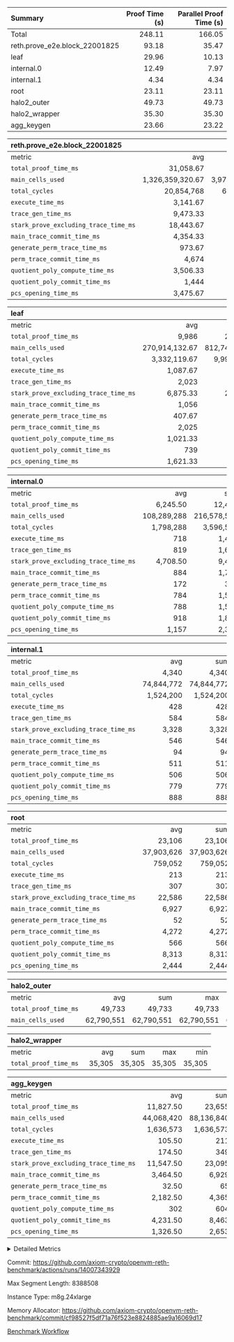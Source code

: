 | Summary | Proof Time (s) | Parallel Proof Time (s) |
|:---|---:|---:|
| Total |  248.11 |  166.05 |
| reth.prove_e2e.block_22001825 |  93.18 |  35.47 |
| leaf |  29.96 |  10.13 |
| internal.0 |  12.49 |  7.97 |
| internal.1 |  4.34 |  4.34 |
| root |  23.11 |  23.11 |
| halo2_outer |  49.73 |  49.73 |
| halo2_wrapper |  35.30 |  35.30 |
| agg_keygen |  23.66 |  23.22 |


| reth.prove_e2e.block_22001825 |||||
|:---|---:|---:|---:|---:|
|metric|avg|sum|max|min|
| `total_proof_time_ms ` |  31,058.67 |  93,176 |  35,470 |  26,153 |
| `main_cells_used     ` |  1,326,359,320.67 |  3,979,077,962 |  1,580,186,399 |  1,010,155,956 |
| `total_cycles        ` |  20,854,768 |  62,564,304 |  24,410,892 |  18,086,328 |
| `execute_time_ms     ` |  3,141.67 |  9,425 |  4,150 |  2,596 |
| `trace_gen_time_ms   ` |  9,473.33 |  28,420 |  10,256 |  9,074 |
| `stark_prove_excluding_trace_time_ms` |  18,443.67 |  55,331 |  21,064 |  14,400 |
| `main_trace_commit_time_ms` |  4,354.33 |  13,063 |  5,124 |  2,898 |
| `generate_perm_trace_time_ms` |  973.67 |  2,921 |  1,029 |  869 |
| `perm_trace_commit_time_ms` |  4,674 |  14,022 |  5,340 |  3,947 |
| `quotient_poly_compute_time_ms` |  3,506.33 |  10,519 |  4,261 |  2,143 |
| `quotient_poly_commit_time_ms` |  1,444 |  4,332 |  1,565 |  1,361 |
| `pcs_opening_time_ms ` |  3,475.67 |  10,427 |  3,730 |  3,165 |

| leaf |||||
|:---|---:|---:|---:|---:|
|metric|avg|sum|max|min|
| `total_proof_time_ms ` |  9,986 |  29,958 |  10,127 |  9,742 |
| `main_cells_used     ` |  270,914,132.67 |  812,742,398 |  280,181,204 |  252,503,862 |
| `total_cycles        ` |  3,332,119.67 |  9,996,359 |  3,461,045 |  3,076,761 |
| `execute_time_ms     ` |  1,087.67 |  3,263 |  1,123 |  1,017 |
| `trace_gen_time_ms   ` |  2,023 |  6,069 |  2,121 |  1,895 |
| `stark_prove_excluding_trace_time_ms` |  6,875.33 |  20,626 |  6,913 |  6,830 |
| `main_trace_commit_time_ms` |  1,056 |  3,168 |  1,071 |  1,037 |
| `generate_perm_trace_time_ms` |  407.67 |  1,223 |  412 |  405 |
| `perm_trace_commit_time_ms` |  2,025 |  6,075 |  2,031 |  2,015 |
| `quotient_poly_compute_time_ms` |  1,021.33 |  3,064 |  1,046 |  1,005 |
| `quotient_poly_commit_time_ms` |  739 |  2,217 |  744 |  736 |
| `pcs_opening_time_ms ` |  1,621.33 |  4,864 |  1,623 |  1,619 |

| internal.0 |||||
|:---|---:|---:|---:|---:|
|metric|avg|sum|max|min|
| `total_proof_time_ms ` |  6,245.50 |  12,491 |  7,966 |  4,525 |
| `main_cells_used     ` |  108,289,288 |  216,578,576 |  143,739,009 |  72,839,567 |
| `total_cycles        ` |  1,798,288 |  3,596,576 |  2,397,464 |  1,199,112 |
| `execute_time_ms     ` |  718 |  1,436 |  961 |  475 |
| `trace_gen_time_ms   ` |  819 |  1,638 |  1,085 |  553 |
| `stark_prove_excluding_trace_time_ms` |  4,708.50 |  9,417 |  5,920 |  3,497 |
| `main_trace_commit_time_ms` |  884 |  1,768 |  1,141 |  627 |
| `generate_perm_trace_time_ms` |  172 |  344 |  227 |  117 |
| `perm_trace_commit_time_ms` |  784 |  1,568 |  1,015 |  553 |
| `quotient_poly_compute_time_ms` |  788 |  1,576 |  1,013 |  563 |
| `quotient_poly_commit_time_ms` |  918 |  1,836 |  1,111 |  725 |
| `pcs_opening_time_ms ` |  1,157 |  2,314 |  1,408 |  906 |

| internal.1 |||||
|:---|---:|---:|---:|---:|
|metric|avg|sum|max|min|
| `total_proof_time_ms ` |  4,340 |  4,340 |  4,340 |  4,340 |
| `main_cells_used     ` |  74,844,772 |  74,844,772 |  74,844,772 |  74,844,772 |
| `total_cycles        ` |  1,524,200 |  1,524,200 |  1,524,200 |  1,524,200 |
| `execute_time_ms     ` |  428 |  428 |  428 |  428 |
| `trace_gen_time_ms   ` |  584 |  584 |  584 |  584 |
| `stark_prove_excluding_trace_time_ms` |  3,328 |  3,328 |  3,328 |  3,328 |
| `main_trace_commit_time_ms` |  546 |  546 |  546 |  546 |
| `generate_perm_trace_time_ms` |  94 |  94 |  94 |  94 |
| `perm_trace_commit_time_ms` |  511 |  511 |  511 |  511 |
| `quotient_poly_compute_time_ms` |  506 |  506 |  506 |  506 |
| `quotient_poly_commit_time_ms` |  779 |  779 |  779 |  779 |
| `pcs_opening_time_ms ` |  888 |  888 |  888 |  888 |

| root |||||
|:---|---:|---:|---:|---:|
|metric|avg|sum|max|min|
| `total_proof_time_ms ` |  23,106 |  23,106 |  23,106 |  23,106 |
| `main_cells_used     ` |  37,903,626 |  37,903,626 |  37,903,626 |  37,903,626 |
| `total_cycles        ` |  759,052 |  759,052 |  759,052 |  759,052 |
| `execute_time_ms     ` |  213 |  213 |  213 |  213 |
| `trace_gen_time_ms   ` |  307 |  307 |  307 |  307 |
| `stark_prove_excluding_trace_time_ms` |  22,586 |  22,586 |  22,586 |  22,586 |
| `main_trace_commit_time_ms` |  6,927 |  6,927 |  6,927 |  6,927 |
| `generate_perm_trace_time_ms` |  52 |  52 |  52 |  52 |
| `perm_trace_commit_time_ms` |  4,272 |  4,272 |  4,272 |  4,272 |
| `quotient_poly_compute_time_ms` |  566 |  566 |  566 |  566 |
| `quotient_poly_commit_time_ms` |  8,313 |  8,313 |  8,313 |  8,313 |
| `pcs_opening_time_ms ` |  2,444 |  2,444 |  2,444 |  2,444 |

| halo2_outer |||||
|:---|---:|---:|---:|---:|
|metric|avg|sum|max|min|
| `total_proof_time_ms ` |  49,733 |  49,733 |  49,733 |  49,733 |
| `main_cells_used     ` |  62,790,551 |  62,790,551 |  62,790,551 |  62,790,551 |

| halo2_wrapper |||||
|:---|---:|---:|---:|---:|
|metric|avg|sum|max|min|
| `total_proof_time_ms ` |  35,305 |  35,305 |  35,305 |  35,305 |

| agg_keygen |||||
|:---|---:|---:|---:|---:|
|metric|avg|sum|max|min|
| `total_proof_time_ms ` |  11,827.50 |  23,655 |  23,221 |  434 |
| `main_cells_used     ` |  44,068,420 |  88,136,840 |  87,208,769 |  928,071 |
| `total_cycles        ` |  1,636,573 |  1,636,573 |  1,636,573 |  1,636,573 |
| `execute_time_ms     ` |  105.50 |  211 |  211 |  0 |
| `trace_gen_time_ms   ` |  174.50 |  349 |  323 |  26 |
| `stark_prove_excluding_trace_time_ms` |  11,547.50 |  23,095 |  22,687 |  408 |
| `main_trace_commit_time_ms` |  3,464.50 |  6,929 |  6,877 |  52 |
| `generate_perm_trace_time_ms` |  32.50 |  65 |  54 |  11 |
| `perm_trace_commit_time_ms` |  2,182.50 |  4,365 |  4,314 |  51 |
| `quotient_poly_compute_time_ms` |  302 |  604 |  576 |  28 |
| `quotient_poly_commit_time_ms` |  4,231.50 |  8,463 |  8,403 |  60 |
| `pcs_opening_time_ms ` |  1,326.50 |  2,653 |  2,452 |  201 |



<details>
<summary>Detailed Metrics</summary>

| air_name | block_number | quotient_deg | interactions | constraints |
| --- | --- | --- | --- | --- |
| AccessAdapterAir<16> | 22001825 | 2 | 5 | 12 | 
| AccessAdapterAir<2> | 22001825 | 2 | 5 | 12 | 
| AccessAdapterAir<32> | 22001825 | 2 | 5 | 12 | 
| AccessAdapterAir<4> | 22001825 | 2 | 5 | 12 | 
| AccessAdapterAir<8> | 22001825 | 2 | 5 | 12 | 
| BitwiseOperationLookupAir<8> | 22001825 | 2 | 2 | 4 | 
| KeccakVmAir | 22001825 | 2 | 321 | 4,513 | 
| MemoryMerkleAir<8> | 22001825 | 2 | 4 | 39 | 
| PersistentBoundaryAir<8> | 22001825 | 2 | 3 | 7 | 
| PhantomAir | 22001825 | 2 | 3 | 5 | 
| Poseidon2PeripheryAir<BabyBearParameters>, 1> | 22001825 | 2 | 1 | 286 | 
| ProgramAir | 22001825 | 1 | 1 | 4 | 
| RangeTupleCheckerAir<2> | 22001825 | 1 | 1 | 4 | 
| Rv32HintStoreAir | 22001825 | 2 | 18 | 28 | 
| Sha256VmAir | 22001825 | 2 | 50 | 663 | 
| VariableRangeCheckerAir | 22001825 | 1 | 1 | 4 | 
| VmAirWrapper<Rv32BaseAluAdapterAir, BaseAluCoreAir<4, 8> | 22001825 | 2 | 20 | 37 | 
| VmAirWrapper<Rv32BaseAluAdapterAir, LessThanCoreAir<4, 8> | 22001825 | 2 | 18 | 40 | 
| VmAirWrapper<Rv32BaseAluAdapterAir, ShiftCoreAir<4, 8> | 22001825 | 2 | 24 | 91 | 
| VmAirWrapper<Rv32BranchAdapterAir, BranchEqualCoreAir<4> | 22001825 | 2 | 11 | 20 | 
| VmAirWrapper<Rv32BranchAdapterAir, BranchLessThanCoreAir<4, 8> | 22001825 | 2 | 13 | 35 | 
| VmAirWrapper<Rv32CondRdWriteAdapterAir, Rv32JalLuiCoreAir> | 22001825 | 2 | 10 | 18 | 
| VmAirWrapper<Rv32HeapAdapterAir<2, 32, 32>, BaseAluCoreAir<32, 8> | 22001825 | 2 | 61 | 126 | 
| VmAirWrapper<Rv32HeapAdapterAir<2, 32, 32>, LessThanCoreAir<32, 8> | 22001825 | 2 | 31 | 129 | 
| VmAirWrapper<Rv32HeapAdapterAir<2, 32, 32>, MultiplicationCoreAir<32, 8> | 22001825 | 2 | 61 | 57 | 
| VmAirWrapper<Rv32HeapAdapterAir<2, 32, 32>, ShiftCoreAir<32, 8> | 22001825 | 2 | 79 | 2,161 | 
| VmAirWrapper<Rv32HeapBranchAdapterAir<2, 32>, BranchEqualCoreAir<32> | 22001825 | 2 | 20 | 55 | 
| VmAirWrapper<Rv32HeapBranchAdapterAir<2, 32>, BranchLessThanCoreAir<32, 8> | 22001825 | 2 | 22 | 126 | 
| VmAirWrapper<Rv32IsEqualModAdapterAir<2, 1, 32, 32>, ModularIsEqualCoreAir<32, 4, 8> | 22001825 | 2 | 25 | 225 | 
| VmAirWrapper<Rv32IsEqualModAdapterAir<2, 3, 16, 48>, ModularIsEqualCoreAir<48, 4, 8> | 22001825 | 2 | 41 | 333 | 
| VmAirWrapper<Rv32JalrAdapterAir, Rv32JalrCoreAir> | 22001825 | 2 | 16 | 20 | 
| VmAirWrapper<Rv32LoadStoreAdapterAir, LoadSignExtendCoreAir<4, 8> | 22001825 | 2 | 18 | 33 | 
| VmAirWrapper<Rv32LoadStoreAdapterAir, LoadStoreCoreAir<4> | 22001825 | 2 | 17 | 40 | 
| VmAirWrapper<Rv32MultAdapterAir, DivRemCoreAir<4, 8> | 22001825 | 2 | 25 | 84 | 
| VmAirWrapper<Rv32MultAdapterAir, MulHCoreAir<4, 8> | 22001825 | 2 | 24 | 31 | 
| VmAirWrapper<Rv32MultAdapterAir, MultiplicationCoreAir<4, 8> | 22001825 | 2 | 19 | 19 | 
| VmAirWrapper<Rv32RdWriteAdapterAir, Rv32AuipcCoreAir> | 22001825 | 2 | 12 | 14 | 
| VmAirWrapper<Rv32VecHeapAdapterAir<1, 2, 2, 32, 32>, FieldExpressionCoreAir> | 22001825 | 2 | 415 | 480 | 
| VmAirWrapper<Rv32VecHeapAdapterAir<1, 6, 6, 16, 16>, FieldExpressionCoreAir> | 22001825 | 2 | 832 | 921 | 
| VmAirWrapper<Rv32VecHeapAdapterAir<2, 1, 1, 32, 32>, FieldExpressionCoreAir> | 22001825 | 2 | 158 | 190 | 
| VmAirWrapper<Rv32VecHeapAdapterAir<2, 2, 2, 32, 32>, FieldExpressionCoreAir> | 22001825 | 2 | 428 | 457 | 
| VmAirWrapper<Rv32VecHeapAdapterAir<2, 3, 3, 16, 16>, FieldExpressionCoreAir> | 22001825 | 2 | 246 | 288 | 
| VmAirWrapper<Rv32VecHeapAdapterAir<2, 6, 6, 16, 16>, FieldExpressionCoreAir> | 22001825 | 2 | 668 | 701 | 
| VmConnectorAir | 22001825 | 2 | 5 | 11 | 

| block_number | execute_time_ms |
| --- | --- |
| 22001825 | 214 | 

| group | air_name | block_number | rows | quotient_deg | prep_cols | perm_cols | main_cols | interactions | constraints | cells |
| --- | --- | --- | --- | --- | --- | --- | --- | --- | --- | --- |
| agg_keygen | AccessAdapterAir<16> | 22001825 |  | 2 |  |  |  | 5 | 12 |  | 
| agg_keygen | AccessAdapterAir<2> | 22001825 | 524,288 | 8 |  | 16 | 11 | 5 | 12 | 14,155,776 | 
| agg_keygen | AccessAdapterAir<32> | 22001825 |  | 2 |  |  |  | 5 | 12 |  | 
| agg_keygen | AccessAdapterAir<4> | 22001825 | 262,144 | 8 |  | 16 | 13 | 5 | 12 | 7,602,176 | 
| agg_keygen | AccessAdapterAir<8> | 22001825 | 8,192 | 8 |  | 16 | 17 | 5 | 12 | 270,336 | 
| agg_keygen | BitwiseOperationLookupAir<8> | 22001825 |  | 2 |  |  |  | 2 | 4 |  | 
| agg_keygen | FriReducedOpeningAir | 22001825 | 524,288 | 8 |  | 84 | 27 | 39 | 71 | 58,195,968 | 
| agg_keygen | JalRangeCheckAir | 22001825 | 65,536 | 8 |  | 28 | 12 | 9 | 14 | 2,621,440 | 
| agg_keygen | MemoryMerkleAir<8> | 22001825 |  | 2 |  |  |  | 4 | 39 |  | 
| agg_keygen | NativePoseidon2Air<BabyBearParameters>, 1> | 22001825 | 65,536 | 8 |  | 312 | 398 | 136 | 572 | 46,530,560 | 
| agg_keygen | PersistentBoundaryAir<8> | 22001825 |  | 2 |  |  |  | 3 | 7 |  | 
| agg_keygen | PhantomAir | 22001825 | 32,768 | 4 |  | 12 | 6 | 3 | 5 | 589,824 | 
| agg_keygen | Poseidon2PeripheryAir<BabyBearParameters>, 1> | 22001825 |  | 2 |  |  |  | 1 | 286 |  | 
| agg_keygen | ProgramAir | 22001825 | 131,072 | 1 |  | 8 | 10 | 1 | 4 | 2,359,296 | 
| agg_keygen | RangeTupleCheckerAir<2> | 22001825 |  | 1 |  |  |  | 1 | 4 |  | 
| agg_keygen | Rv32HintStoreAir | 22001825 |  | 2 |  |  |  | 18 | 28 |  | 
| agg_keygen | VariableRangeCheckerAir | 22001825 | 262,144 | 1 | 2 | 8 | 1 | 1 | 4 | 2,359,296 | 
| agg_keygen | VmAirWrapper<AluNativeAdapterAir, FieldArithmeticCoreAir> | 22001825 | 1,048,576 | 8 |  | 36 | 29 | 15 | 27 | 68,157,440 | 
| agg_keygen | VmAirWrapper<BranchNativeAdapterAir, BranchEqualCoreAir<1> | 22001825 | 262,144 | 8 |  | 28 | 23 | 11 | 25 | 13,369,344 | 
| agg_keygen | VmAirWrapper<NativeAdapterAir<2, 0>, PublicValuesCoreAir> | 22001825 | 64 | 8 |  | 28 | 27 | 11 | 30 | 3,520 | 
| agg_keygen | VmAirWrapper<NativeLoadStoreAdapterAir<1>, NativeLoadStoreCoreAir<1> | 22001825 | 524,288 | 8 |  | 40 | 21 | 15 | 20 | 31,981,568 | 
| agg_keygen | VmAirWrapper<NativeLoadStoreAdapterAir<4>, NativeLoadStoreCoreAir<4> | 22001825 | 131,072 | 8 |  | 40 | 27 | 15 | 20 | 8,781,824 | 
| agg_keygen | VmAirWrapper<NativeVectorizedAdapterAir<4>, FieldExtensionCoreAir> | 22001825 | 131,072 | 8 |  | 36 | 38 | 15 | 27 | 9,699,328 | 
| agg_keygen | VmAirWrapper<Rv32BaseAluAdapterAir, BaseAluCoreAir<4, 8> | 22001825 |  | 2 |  |  |  | 20 | 37 |  | 
| agg_keygen | VmAirWrapper<Rv32BaseAluAdapterAir, LessThanCoreAir<4, 8> | 22001825 |  | 2 |  |  |  | 18 | 40 |  | 
| agg_keygen | VmAirWrapper<Rv32BaseAluAdapterAir, ShiftCoreAir<4, 8> | 22001825 |  | 2 |  |  |  | 24 | 91 |  | 
| agg_keygen | VmAirWrapper<Rv32BranchAdapterAir, BranchEqualCoreAir<4> | 22001825 |  | 2 |  |  |  | 11 | 20 |  | 
| agg_keygen | VmAirWrapper<Rv32BranchAdapterAir, BranchLessThanCoreAir<4, 8> | 22001825 |  | 2 |  |  |  | 13 | 35 |  | 
| agg_keygen | VmAirWrapper<Rv32CondRdWriteAdapterAir, Rv32JalLuiCoreAir> | 22001825 |  | 2 |  |  |  | 10 | 18 |  | 
| agg_keygen | VmAirWrapper<Rv32JalrAdapterAir, Rv32JalrCoreAir> | 22001825 |  | 2 |  |  |  | 16 | 20 |  | 
| agg_keygen | VmAirWrapper<Rv32LoadStoreAdapterAir, LoadSignExtendCoreAir<4, 8> | 22001825 |  | 2 |  |  |  | 18 | 33 |  | 
| agg_keygen | VmAirWrapper<Rv32LoadStoreAdapterAir, LoadStoreCoreAir<4> | 22001825 |  | 2 |  |  |  | 17 | 40 |  | 
| agg_keygen | VmAirWrapper<Rv32MultAdapterAir, DivRemCoreAir<4, 8> | 22001825 |  | 2 |  |  |  | 25 | 84 |  | 
| agg_keygen | VmAirWrapper<Rv32MultAdapterAir, MulHCoreAir<4, 8> | 22001825 |  | 2 |  |  |  | 24 | 31 |  | 
| agg_keygen | VmAirWrapper<Rv32MultAdapterAir, MultiplicationCoreAir<4, 8> | 22001825 |  | 2 |  |  |  | 19 | 19 |  | 
| agg_keygen | VmAirWrapper<Rv32RdWriteAdapterAir, Rv32AuipcCoreAir> | 22001825 |  | 2 |  |  |  | 12 | 14 |  | 
| agg_keygen | VmConnectorAir | 22001825 | 2 | 8 | 1 | 16 | 5 | 5 | 11 | 42 | 
| agg_keygen | VolatileBoundaryAir | 22001825 | 131,072 | 8 |  | 20 | 12 | 7 | 19 | 4,194,304 | 

| group | air_name | block_number | idx | rows | prep_cols | perm_cols | main_cols | cells |
| --- | --- | --- | --- | --- | --- | --- | --- | --- |
| internal.0 | AccessAdapterAir<2> | 22001825 | 0 | 1,048,576 |  | 12 | 11 | 24,117,248 | 
| internal.0 | AccessAdapterAir<2> | 22001825 | 1 | 524,288 |  | 12 | 11 | 12,058,624 | 
| internal.0 | AccessAdapterAir<4> | 22001825 | 0 | 262,144 |  | 12 | 13 | 6,553,600 | 
| internal.0 | AccessAdapterAir<4> | 22001825 | 1 | 262,144 |  | 12 | 13 | 6,553,600 | 
| internal.0 | AccessAdapterAir<8> | 22001825 | 0 | 8,192 |  | 12 | 17 | 237,568 | 
| internal.0 | AccessAdapterAir<8> | 22001825 | 1 | 4,096 |  | 12 | 17 | 118,784 | 
| internal.0 | FriReducedOpeningAir | 22001825 | 0 | 1,048,576 |  | 44 | 27 | 74,448,896 | 
| internal.0 | FriReducedOpeningAir | 22001825 | 1 | 524,288 |  | 44 | 27 | 37,224,448 | 
| internal.0 | JalRangeCheckAir | 22001825 | 0 | 131,072 |  | 16 | 12 | 3,670,016 | 
| internal.0 | JalRangeCheckAir | 22001825 | 1 | 65,536 |  | 16 | 12 | 1,835,008 | 
| internal.0 | NativePoseidon2Air<BabyBearParameters>, 1> | 22001825 | 0 | 262,144 |  | 160 | 398 | 146,276,352 | 
| internal.0 | NativePoseidon2Air<BabyBearParameters>, 1> | 22001825 | 1 | 131,072 |  | 160 | 398 | 73,138,176 | 
| internal.0 | PhantomAir | 22001825 | 0 | 65,536 |  | 8 | 6 | 917,504 | 
| internal.0 | PhantomAir | 22001825 | 1 | 32,768 |  | 8 | 6 | 458,752 | 
| internal.0 | ProgramAir | 22001825 | 0 | 131,072 |  | 8 | 10 | 2,359,296 | 
| internal.0 | ProgramAir | 22001825 | 1 | 131,072 |  | 8 | 10 | 2,359,296 | 
| internal.0 | VariableRangeCheckerAir | 22001825 | 0 | 262,144 | 2 | 8 | 1 | 2,359,296 | 
| internal.0 | VariableRangeCheckerAir | 22001825 | 1 | 262,144 | 2 | 8 | 1 | 2,359,296 | 
| internal.0 | VmAirWrapper<AluNativeAdapterAir, FieldArithmeticCoreAir> | 22001825 | 0 | 2,097,152 |  | 20 | 29 | 102,760,448 | 
| internal.0 | VmAirWrapper<AluNativeAdapterAir, FieldArithmeticCoreAir> | 22001825 | 1 | 1,048,576 |  | 20 | 29 | 51,380,224 | 
| internal.0 | VmAirWrapper<BranchNativeAdapterAir, BranchEqualCoreAir<1> | 22001825 | 0 | 262,144 |  | 16 | 23 | 10,223,616 | 
| internal.0 | VmAirWrapper<BranchNativeAdapterAir, BranchEqualCoreAir<1> | 22001825 | 1 | 131,072 |  | 16 | 23 | 5,111,808 | 
| internal.0 | VmAirWrapper<NativeAdapterAir<2, 0>, PublicValuesCoreAir> | 22001825 | 0 | 64 |  | 16 | 23 | 2,496 | 
| internal.0 | VmAirWrapper<NativeAdapterAir<2, 0>, PublicValuesCoreAir> | 22001825 | 1 | 64 |  | 16 | 23 | 2,496 | 
| internal.0 | VmAirWrapper<NativeLoadStoreAdapterAir<1>, NativeLoadStoreCoreAir<1> | 22001825 | 0 | 524,288 |  | 24 | 21 | 23,592,960 | 
| internal.0 | VmAirWrapper<NativeLoadStoreAdapterAir<1>, NativeLoadStoreCoreAir<1> | 22001825 | 1 | 262,144 |  | 24 | 21 | 11,796,480 | 
| internal.0 | VmAirWrapper<NativeLoadStoreAdapterAir<4>, NativeLoadStoreCoreAir<4> | 22001825 | 0 | 262,144 |  | 24 | 27 | 13,369,344 | 
| internal.0 | VmAirWrapper<NativeLoadStoreAdapterAir<4>, NativeLoadStoreCoreAir<4> | 22001825 | 1 | 131,072 |  | 24 | 27 | 6,684,672 | 
| internal.0 | VmAirWrapper<NativeVectorizedAdapterAir<4>, FieldExtensionCoreAir> | 22001825 | 0 | 262,144 |  | 20 | 38 | 15,204,352 | 
| internal.0 | VmAirWrapper<NativeVectorizedAdapterAir<4>, FieldExtensionCoreAir> | 22001825 | 1 | 131,072 |  | 20 | 38 | 7,602,176 | 
| internal.0 | VmConnectorAir | 22001825 | 0 | 2 | 1 | 12 | 5 | 34 | 
| internal.0 | VmConnectorAir | 22001825 | 1 | 2 | 1 | 12 | 5 | 34 | 
| internal.0 | VolatileBoundaryAir | 22001825 | 0 | 262,144 |  | 12 | 12 | 6,291,456 | 
| internal.0 | VolatileBoundaryAir | 22001825 | 1 | 262,144 |  | 12 | 12 | 6,291,456 | 
| internal.1 | AccessAdapterAir<2> | 22001825 | 2 | 524,288 |  | 12 | 11 | 12,058,624 | 
| internal.1 | AccessAdapterAir<4> | 22001825 | 2 | 262,144 |  | 12 | 13 | 6,553,600 | 
| internal.1 | AccessAdapterAir<8> | 22001825 | 2 | 8,192 |  | 12 | 17 | 237,568 | 
| internal.1 | FriReducedOpeningAir | 22001825 | 2 | 262,144 |  | 44 | 27 | 18,612,224 | 
| internal.1 | JalRangeCheckAir | 22001825 | 2 | 65,536 |  | 16 | 12 | 1,835,008 | 
| internal.1 | NativePoseidon2Air<BabyBearParameters>, 1> | 22001825 | 2 | 65,536 |  | 160 | 398 | 36,569,088 | 
| internal.1 | PhantomAir | 22001825 | 2 | 16,384 |  | 8 | 6 | 229,376 | 
| internal.1 | ProgramAir | 22001825 | 2 | 131,072 |  | 8 | 10 | 2,359,296 | 
| internal.1 | VariableRangeCheckerAir | 22001825 | 2 | 262,144 | 2 | 8 | 1 | 2,359,296 | 
| internal.1 | VmAirWrapper<AluNativeAdapterAir, FieldArithmeticCoreAir> | 22001825 | 2 | 1,048,576 |  | 20 | 29 | 51,380,224 | 
| internal.1 | VmAirWrapper<BranchNativeAdapterAir, BranchEqualCoreAir<1> | 22001825 | 2 | 262,144 |  | 16 | 23 | 10,223,616 | 
| internal.1 | VmAirWrapper<NativeAdapterAir<2, 0>, PublicValuesCoreAir> | 22001825 | 2 | 64 |  | 16 | 23 | 2,496 | 
| internal.1 | VmAirWrapper<NativeLoadStoreAdapterAir<1>, NativeLoadStoreCoreAir<1> | 22001825 | 2 | 524,288 |  | 24 | 21 | 23,592,960 | 
| internal.1 | VmAirWrapper<NativeLoadStoreAdapterAir<4>, NativeLoadStoreCoreAir<4> | 22001825 | 2 | 131,072 |  | 24 | 27 | 6,684,672 | 
| internal.1 | VmAirWrapper<NativeVectorizedAdapterAir<4>, FieldExtensionCoreAir> | 22001825 | 2 | 131,072 |  | 20 | 38 | 7,602,176 | 
| internal.1 | VmConnectorAir | 22001825 | 2 | 2 | 1 | 12 | 5 | 34 | 
| internal.1 | VolatileBoundaryAir | 22001825 | 2 | 262,144 |  | 12 | 12 | 6,291,456 | 
| leaf | AccessAdapterAir<2> | 22001825 | 0 | 2,097,152 |  | 16 | 11 | 56,623,104 | 
| leaf | AccessAdapterAir<2> | 22001825 | 1 | 2,097,152 |  | 16 | 11 | 56,623,104 | 
| leaf | AccessAdapterAir<2> | 22001825 | 2 | 2,097,152 |  | 16 | 11 | 56,623,104 | 
| leaf | AccessAdapterAir<4> | 22001825 | 0 | 1,048,576 |  | 16 | 13 | 30,408,704 | 
| leaf | AccessAdapterAir<4> | 22001825 | 1 | 1,048,576 |  | 16 | 13 | 30,408,704 | 
| leaf | AccessAdapterAir<4> | 22001825 | 2 | 1,048,576 |  | 16 | 13 | 30,408,704 | 
| leaf | AccessAdapterAir<8> | 22001825 | 0 | 32,768 |  | 16 | 17 | 1,081,344 | 
| leaf | AccessAdapterAir<8> | 22001825 | 1 | 32,768 |  | 16 | 17 | 1,081,344 | 
| leaf | AccessAdapterAir<8> | 22001825 | 2 | 32,768 |  | 16 | 17 | 1,081,344 | 
| leaf | FriReducedOpeningAir | 22001825 | 0 | 4,194,304 |  | 84 | 27 | 465,567,744 | 
| leaf | FriReducedOpeningAir | 22001825 | 1 | 4,194,304 |  | 84 | 27 | 465,567,744 | 
| leaf | FriReducedOpeningAir | 22001825 | 2 | 4,194,304 |  | 84 | 27 | 465,567,744 | 
| leaf | JalRangeCheckAir | 22001825 | 0 | 65,536 |  | 28 | 12 | 2,621,440 | 
| leaf | JalRangeCheckAir | 22001825 | 1 | 65,536 |  | 28 | 12 | 2,621,440 | 
| leaf | JalRangeCheckAir | 22001825 | 2 | 65,536 |  | 28 | 12 | 2,621,440 | 
| leaf | NativePoseidon2Air<BabyBearParameters>, 1> | 22001825 | 0 | 262,144 |  | 312 | 398 | 186,122,240 | 
| leaf | NativePoseidon2Air<BabyBearParameters>, 1> | 22001825 | 1 | 262,144 |  | 312 | 398 | 186,122,240 | 
| leaf | NativePoseidon2Air<BabyBearParameters>, 1> | 22001825 | 2 | 262,144 |  | 312 | 398 | 186,122,240 | 
| leaf | PhantomAir | 22001825 | 0 | 32,768 |  | 12 | 6 | 589,824 | 
| leaf | PhantomAir | 22001825 | 1 | 32,768 |  | 12 | 6 | 589,824 | 
| leaf | PhantomAir | 22001825 | 2 | 32,768 |  | 12 | 6 | 589,824 | 
| leaf | ProgramAir | 22001825 | 0 | 2,097,152 |  | 8 | 10 | 37,748,736 | 
| leaf | ProgramAir | 22001825 | 1 | 2,097,152 |  | 8 | 10 | 37,748,736 | 
| leaf | ProgramAir | 22001825 | 2 | 2,097,152 |  | 8 | 10 | 37,748,736 | 
| leaf | VariableRangeCheckerAir | 22001825 | 0 | 262,144 | 2 | 8 | 1 | 2,359,296 | 
| leaf | VariableRangeCheckerAir | 22001825 | 1 | 262,144 | 2 | 8 | 1 | 2,359,296 | 
| leaf | VariableRangeCheckerAir | 22001825 | 2 | 262,144 | 2 | 8 | 1 | 2,359,296 | 
| leaf | VmAirWrapper<AluNativeAdapterAir, FieldArithmeticCoreAir> | 22001825 | 0 | 2,097,152 |  | 36 | 29 | 136,314,880 | 
| leaf | VmAirWrapper<AluNativeAdapterAir, FieldArithmeticCoreAir> | 22001825 | 1 | 2,097,152 |  | 36 | 29 | 136,314,880 | 
| leaf | VmAirWrapper<AluNativeAdapterAir, FieldArithmeticCoreAir> | 22001825 | 2 | 2,097,152 |  | 36 | 29 | 136,314,880 | 
| leaf | VmAirWrapper<BranchNativeAdapterAir, BranchEqualCoreAir<1> | 22001825 | 0 | 524,288 |  | 28 | 23 | 26,738,688 | 
| leaf | VmAirWrapper<BranchNativeAdapterAir, BranchEqualCoreAir<1> | 22001825 | 1 | 524,288 |  | 28 | 23 | 26,738,688 | 
| leaf | VmAirWrapper<BranchNativeAdapterAir, BranchEqualCoreAir<1> | 22001825 | 2 | 524,288 |  | 28 | 23 | 26,738,688 | 
| leaf | VmAirWrapper<NativeAdapterAir<2, 0>, PublicValuesCoreAir> | 22001825 | 0 | 64 |  | 28 | 27 | 3,520 | 
| leaf | VmAirWrapper<NativeAdapterAir<2, 0>, PublicValuesCoreAir> | 22001825 | 1 | 64 |  | 28 | 27 | 3,520 | 
| leaf | VmAirWrapper<NativeAdapterAir<2, 0>, PublicValuesCoreAir> | 22001825 | 2 | 64 |  | 28 | 27 | 3,520 | 
| leaf | VmAirWrapper<NativeLoadStoreAdapterAir<1>, NativeLoadStoreCoreAir<1> | 22001825 | 0 | 1,048,576 |  | 40 | 21 | 63,963,136 | 
| leaf | VmAirWrapper<NativeLoadStoreAdapterAir<1>, NativeLoadStoreCoreAir<1> | 22001825 | 1 | 1,048,576 |  | 40 | 21 | 63,963,136 | 
| leaf | VmAirWrapper<NativeLoadStoreAdapterAir<1>, NativeLoadStoreCoreAir<1> | 22001825 | 2 | 1,048,576 |  | 40 | 21 | 63,963,136 | 
| leaf | VmAirWrapper<NativeLoadStoreAdapterAir<4>, NativeLoadStoreCoreAir<4> | 22001825 | 0 | 262,144 |  | 40 | 27 | 17,563,648 | 
| leaf | VmAirWrapper<NativeLoadStoreAdapterAir<4>, NativeLoadStoreCoreAir<4> | 22001825 | 1 | 262,144 |  | 40 | 27 | 17,563,648 | 
| leaf | VmAirWrapper<NativeLoadStoreAdapterAir<4>, NativeLoadStoreCoreAir<4> | 22001825 | 2 | 262,144 |  | 40 | 27 | 17,563,648 | 
| leaf | VmAirWrapper<NativeVectorizedAdapterAir<4>, FieldExtensionCoreAir> | 22001825 | 0 | 262,144 |  | 36 | 38 | 19,398,656 | 
| leaf | VmAirWrapper<NativeVectorizedAdapterAir<4>, FieldExtensionCoreAir> | 22001825 | 1 | 524,288 |  | 36 | 38 | 38,797,312 | 
| leaf | VmAirWrapper<NativeVectorizedAdapterAir<4>, FieldExtensionCoreAir> | 22001825 | 2 | 524,288 |  | 36 | 38 | 38,797,312 | 
| leaf | VmConnectorAir | 22001825 | 0 | 2 | 1 | 16 | 5 | 42 | 
| leaf | VmConnectorAir | 22001825 | 1 | 2 | 1 | 16 | 5 | 42 | 
| leaf | VmConnectorAir | 22001825 | 2 | 2 | 1 | 16 | 5 | 42 | 
| leaf | VolatileBoundaryAir | 22001825 | 0 | 1,048,576 |  | 20 | 12 | 33,554,432 | 
| leaf | VolatileBoundaryAir | 22001825 | 1 | 1,048,576 |  | 20 | 12 | 33,554,432 | 
| leaf | VolatileBoundaryAir | 22001825 | 2 | 1,048,576 |  | 20 | 12 | 33,554,432 | 
| root | AccessAdapterAir<2> | 22001825 | 0 | 262,144 |  | 8 | 11 | 4,980,736 | 
| root | AccessAdapterAir<4> | 22001825 | 0 | 131,072 |  | 8 | 13 | 2,752,512 | 
| root | AccessAdapterAir<8> | 22001825 | 0 | 4,096 |  | 8 | 17 | 102,400 | 
| root | FriReducedOpeningAir | 22001825 | 0 | 131,072 |  | 24 | 27 | 6,684,672 | 
| root | JalRangeCheckAir | 22001825 | 0 | 32,768 |  | 12 | 12 | 786,432 | 
| root | NativePoseidon2Air<BabyBearParameters>, 1> | 22001825 | 0 | 32,768 |  | 84 | 398 | 15,794,176 | 
| root | PhantomAir | 22001825 | 0 | 8,192 |  | 8 | 6 | 114,688 | 
| root | ProgramAir | 22001825 | 0 | 131,072 |  | 8 | 10 | 2,359,296 | 
| root | VariableRangeCheckerAir | 22001825 | 0 | 262,144 | 2 | 8 | 1 | 2,359,296 | 
| root | VmAirWrapper<AluNativeAdapterAir, FieldArithmeticCoreAir> | 22001825 | 0 | 524,288 |  | 12 | 29 | 21,495,808 | 
| root | VmAirWrapper<BranchNativeAdapterAir, BranchEqualCoreAir<1> | 22001825 | 0 | 131,072 |  | 12 | 23 | 4,587,520 | 
| root | VmAirWrapper<NativeAdapterAir<2, 0>, PublicValuesCoreAir> | 22001825 | 0 | 64 |  | 12 | 22 | 2,176 | 
| root | VmAirWrapper<NativeLoadStoreAdapterAir<1>, NativeLoadStoreCoreAir<1> | 22001825 | 0 | 262,144 |  | 16 | 21 | 9,699,328 | 
| root | VmAirWrapper<NativeLoadStoreAdapterAir<4>, NativeLoadStoreCoreAir<4> | 22001825 | 0 | 65,536 |  | 16 | 27 | 2,818,048 | 
| root | VmAirWrapper<NativeVectorizedAdapterAir<4>, FieldExtensionCoreAir> | 22001825 | 0 | 65,536 |  | 12 | 38 | 3,276,800 | 
| root | VmConnectorAir | 22001825 | 0 | 2 | 1 | 8 | 5 | 26 | 
| root | VolatileBoundaryAir | 22001825 | 0 | 131,072 |  | 8 | 12 | 2,621,440 | 

| group | air_name | block_number | segment | rows | prep_cols | perm_cols | main_cols | cells |
| --- | --- | --- | --- | --- | --- | --- | --- | --- |
| agg_keygen | AccessAdapterAir<16> | 22001825 | 0 | 1 |  | 16 | 25 | 41 | 
| agg_keygen | AccessAdapterAir<2> | 22001825 | 0 | 1 |  | 16 | 11 | 27 | 
| agg_keygen | AccessAdapterAir<32> | 22001825 | 0 | 1 |  | 16 | 41 | 57 | 
| agg_keygen | AccessAdapterAir<4> | 22001825 | 0 | 1 |  | 16 | 13 | 29 | 
| agg_keygen | AccessAdapterAir<8> | 22001825 | 0 | 1 |  | 16 | 17 | 33 | 
| agg_keygen | BitwiseOperationLookupAir<8> | 22001825 | 0 | 65,536 | 3 | 8 | 2 | 655,360 | 
| agg_keygen | MemoryMerkleAir<8> | 22001825 | 0 | 64 |  | 16 | 32 | 3,072 | 
| agg_keygen | PersistentBoundaryAir<8> | 22001825 | 0 | 1 |  | 12 | 20 | 32 | 
| agg_keygen | PhantomAir | 22001825 | 0 | 1 |  | 12 | 6 | 18 | 
| agg_keygen | Poseidon2PeripheryAir<BabyBearParameters>, 1> | 22001825 | 0 | 32 |  | 8 | 300 | 9,856 | 
| agg_keygen | ProgramAir | 22001825 | 0 | 1 |  | 8 | 10 | 18 | 
| agg_keygen | RangeTupleCheckerAir<2> | 22001825 | 0 | 524,288 | 2 | 8 | 1 | 4,718,592 | 
| agg_keygen | Rv32HintStoreAir | 22001825 | 0 | 1 |  | 44 | 32 | 76 | 
| agg_keygen | VariableRangeCheckerAir | 22001825 | 0 | 262,144 | 2 | 8 | 1 | 2,359,296 | 
| agg_keygen | VmAirWrapper<Rv32BaseAluAdapterAir, BaseAluCoreAir<4, 8> | 22001825 | 0 | 1 |  | 52 | 36 | 88 | 
| agg_keygen | VmAirWrapper<Rv32BaseAluAdapterAir, LessThanCoreAir<4, 8> | 22001825 | 0 | 1 |  | 40 | 37 | 77 | 
| agg_keygen | VmAirWrapper<Rv32BaseAluAdapterAir, ShiftCoreAir<4, 8> | 22001825 | 0 | 1 |  | 52 | 53 | 105 | 
| agg_keygen | VmAirWrapper<Rv32BranchAdapterAir, BranchEqualCoreAir<4> | 22001825 | 0 | 1 |  | 28 | 26 | 54 | 
| agg_keygen | VmAirWrapper<Rv32BranchAdapterAir, BranchLessThanCoreAir<4, 8> | 22001825 | 0 | 1 |  | 32 | 32 | 64 | 
| agg_keygen | VmAirWrapper<Rv32CondRdWriteAdapterAir, Rv32JalLuiCoreAir> | 22001825 | 0 | 1 |  | 28 | 18 | 46 | 
| agg_keygen | VmAirWrapper<Rv32JalrAdapterAir, Rv32JalrCoreAir> | 22001825 | 0 | 1 |  | 36 | 28 | 64 | 
| agg_keygen | VmAirWrapper<Rv32LoadStoreAdapterAir, LoadSignExtendCoreAir<4, 8> | 22001825 | 0 | 1 |  | 52 | 36 | 88 | 
| agg_keygen | VmAirWrapper<Rv32LoadStoreAdapterAir, LoadStoreCoreAir<4> | 22001825 | 0 | 1 |  | 52 | 41 | 93 | 
| agg_keygen | VmAirWrapper<Rv32MultAdapterAir, DivRemCoreAir<4, 8> | 22001825 | 0 | 1 |  | 72 | 59 | 131 | 
| agg_keygen | VmAirWrapper<Rv32MultAdapterAir, MulHCoreAir<4, 8> | 22001825 | 0 | 1 |  | 72 | 39 | 111 | 
| agg_keygen | VmAirWrapper<Rv32MultAdapterAir, MultiplicationCoreAir<4, 8> | 22001825 | 0 | 1 |  | 52 | 31 | 83 | 
| agg_keygen | VmAirWrapper<Rv32RdWriteAdapterAir, Rv32AuipcCoreAir> | 22001825 | 0 | 1 |  | 28 | 20 | 48 | 
| agg_keygen | VmConnectorAir | 22001825 | 0 | 2 | 1 | 16 | 5 | 42 | 
| reth.prove_e2e.block_22001825 | AccessAdapterAir<16> | 22001825 | 0 | 64 |  | 16 | 25 | 2,624 | 
| reth.prove_e2e.block_22001825 | AccessAdapterAir<16> | 22001825 | 1 | 262,144 |  | 16 | 25 | 10,747,904 | 
| reth.prove_e2e.block_22001825 | AccessAdapterAir<16> | 22001825 | 2 | 131,072 |  | 16 | 25 | 5,373,952 | 
| reth.prove_e2e.block_22001825 | AccessAdapterAir<2> | 22001825 | 1 | 512 |  | 16 | 11 | 13,824 | 
| reth.prove_e2e.block_22001825 | AccessAdapterAir<2> | 22001825 | 2 | 131,072 |  | 16 | 11 | 3,538,944 | 
| reth.prove_e2e.block_22001825 | AccessAdapterAir<32> | 22001825 | 0 | 32 |  | 16 | 41 | 1,824 | 
| reth.prove_e2e.block_22001825 | AccessAdapterAir<32> | 22001825 | 1 | 262,144 |  | 16 | 41 | 14,942,208 | 
| reth.prove_e2e.block_22001825 | AccessAdapterAir<32> | 22001825 | 2 | 65,536 |  | 16 | 41 | 3,735,552 | 
| reth.prove_e2e.block_22001825 | AccessAdapterAir<4> | 22001825 | 0 | 64 |  | 16 | 13 | 1,856 | 
| reth.prove_e2e.block_22001825 | AccessAdapterAir<4> | 22001825 | 1 | 512 |  | 16 | 13 | 14,848 | 
| reth.prove_e2e.block_22001825 | AccessAdapterAir<4> | 22001825 | 2 | 65,536 |  | 16 | 13 | 1,900,544 | 
| reth.prove_e2e.block_22001825 | AccessAdapterAir<8> | 22001825 | 0 | 1,048,576 |  | 16 | 17 | 34,603,008 | 
| reth.prove_e2e.block_22001825 | AccessAdapterAir<8> | 22001825 | 1 | 2,097,152 |  | 16 | 17 | 69,206,016 | 
| reth.prove_e2e.block_22001825 | AccessAdapterAir<8> | 22001825 | 2 | 2,097,152 |  | 16 | 17 | 69,206,016 | 
| reth.prove_e2e.block_22001825 | BitwiseOperationLookupAir<8> | 22001825 | 0 | 65,536 | 3 | 8 | 2 | 655,360 | 
| reth.prove_e2e.block_22001825 | BitwiseOperationLookupAir<8> | 22001825 | 1 | 65,536 | 3 | 8 | 2 | 655,360 | 
| reth.prove_e2e.block_22001825 | BitwiseOperationLookupAir<8> | 22001825 | 2 | 65,536 | 3 | 8 | 2 | 655,360 | 
| reth.prove_e2e.block_22001825 | KeccakVmAir | 22001825 | 0 | 1 |  | 1,056 | 3,163 | 4,219 | 
| reth.prove_e2e.block_22001825 | KeccakVmAir | 22001825 | 1 | 262,144 |  | 1,056 | 3,163 | 1,105,985,536 | 
| reth.prove_e2e.block_22001825 | KeccakVmAir | 22001825 | 2 | 262,144 |  | 1,056 | 3,163 | 1,105,985,536 | 
| reth.prove_e2e.block_22001825 | MemoryMerkleAir<8> | 22001825 | 0 | 1,048,576 |  | 16 | 32 | 50,331,648 | 
| reth.prove_e2e.block_22001825 | MemoryMerkleAir<8> | 22001825 | 1 | 1,048,576 |  | 16 | 32 | 50,331,648 | 
| reth.prove_e2e.block_22001825 | MemoryMerkleAir<8> | 22001825 | 2 | 2,097,152 |  | 16 | 32 | 100,663,296 | 
| reth.prove_e2e.block_22001825 | PersistentBoundaryAir<8> | 22001825 | 0 | 1,048,576 |  | 12 | 20 | 33,554,432 | 
| reth.prove_e2e.block_22001825 | PersistentBoundaryAir<8> | 22001825 | 1 | 1,048,576 |  | 12 | 20 | 33,554,432 | 
| reth.prove_e2e.block_22001825 | PersistentBoundaryAir<8> | 22001825 | 2 | 1,048,576 |  | 12 | 20 | 33,554,432 | 
| reth.prove_e2e.block_22001825 | PhantomAir | 22001825 | 0 | 4 |  | 12 | 6 | 72 | 
| reth.prove_e2e.block_22001825 | PhantomAir | 22001825 | 1 | 128 |  | 12 | 6 | 2,304 | 
| reth.prove_e2e.block_22001825 | PhantomAir | 22001825 | 2 | 32 |  | 12 | 6 | 576 | 
| reth.prove_e2e.block_22001825 | Poseidon2PeripheryAir<BabyBearParameters>, 1> | 22001825 | 0 | 1,048,576 |  | 8 | 300 | 322,961,408 | 
| reth.prove_e2e.block_22001825 | Poseidon2PeripheryAir<BabyBearParameters>, 1> | 22001825 | 1 | 524,288 |  | 8 | 300 | 161,480,704 | 
| reth.prove_e2e.block_22001825 | Poseidon2PeripheryAir<BabyBearParameters>, 1> | 22001825 | 2 | 1,048,576 |  | 8 | 300 | 322,961,408 | 
| reth.prove_e2e.block_22001825 | ProgramAir | 22001825 | 0 | 1,048,576 |  | 8 | 10 | 18,874,368 | 
| reth.prove_e2e.block_22001825 | ProgramAir | 22001825 | 1 | 1,048,576 |  | 8 | 10 | 18,874,368 | 
| reth.prove_e2e.block_22001825 | ProgramAir | 22001825 | 2 | 1,048,576 |  | 8 | 10 | 18,874,368 | 
| reth.prove_e2e.block_22001825 | RangeTupleCheckerAir<2> | 22001825 | 0 | 2,097,152 | 2 | 8 | 1 | 18,874,368 | 
| reth.prove_e2e.block_22001825 | RangeTupleCheckerAir<2> | 22001825 | 1 | 2,097,152 | 2 | 8 | 1 | 18,874,368 | 
| reth.prove_e2e.block_22001825 | RangeTupleCheckerAir<2> | 22001825 | 2 | 2,097,152 | 2 | 8 | 1 | 18,874,368 | 
| reth.prove_e2e.block_22001825 | Rv32HintStoreAir | 22001825 | 0 | 524,288 |  | 44 | 32 | 39,845,888 | 
| reth.prove_e2e.block_22001825 | Rv32HintStoreAir | 22001825 | 1 | 262,144 |  | 44 | 32 | 19,922,944 | 
| reth.prove_e2e.block_22001825 | Rv32HintStoreAir | 22001825 | 2 | 64 |  | 44 | 32 | 4,864 | 
| reth.prove_e2e.block_22001825 | VariableRangeCheckerAir | 22001825 | 0 | 262,144 | 2 | 8 | 1 | 2,359,296 | 
| reth.prove_e2e.block_22001825 | VariableRangeCheckerAir | 22001825 | 1 | 262,144 | 2 | 8 | 1 | 2,359,296 | 
| reth.prove_e2e.block_22001825 | VariableRangeCheckerAir | 22001825 | 2 | 262,144 | 2 | 8 | 1 | 2,359,296 | 
| reth.prove_e2e.block_22001825 | VmAirWrapper<Rv32BaseAluAdapterAir, BaseAluCoreAir<4, 8> | 22001825 | 0 | 8,388,608 |  | 52 | 36 | 738,197,504 | 
| reth.prove_e2e.block_22001825 | VmAirWrapper<Rv32BaseAluAdapterAir, BaseAluCoreAir<4, 8> | 22001825 | 1 | 8,388,608 |  | 52 | 36 | 738,197,504 | 
| reth.prove_e2e.block_22001825 | VmAirWrapper<Rv32BaseAluAdapterAir, BaseAluCoreAir<4, 8> | 22001825 | 2 | 8,388,608 |  | 52 | 36 | 738,197,504 | 
| reth.prove_e2e.block_22001825 | VmAirWrapper<Rv32BaseAluAdapterAir, LessThanCoreAir<4, 8> | 22001825 | 0 | 524,288 |  | 40 | 37 | 40,370,176 | 
| reth.prove_e2e.block_22001825 | VmAirWrapper<Rv32BaseAluAdapterAir, LessThanCoreAir<4, 8> | 22001825 | 1 | 524,288 |  | 40 | 37 | 40,370,176 | 
| reth.prove_e2e.block_22001825 | VmAirWrapper<Rv32BaseAluAdapterAir, LessThanCoreAir<4, 8> | 22001825 | 2 | 524,288 |  | 40 | 37 | 40,370,176 | 
| reth.prove_e2e.block_22001825 | VmAirWrapper<Rv32BaseAluAdapterAir, ShiftCoreAir<4, 8> | 22001825 | 0 | 1,048,576 |  | 52 | 53 | 110,100,480 | 
| reth.prove_e2e.block_22001825 | VmAirWrapper<Rv32BaseAluAdapterAir, ShiftCoreAir<4, 8> | 22001825 | 1 | 2,097,152 |  | 52 | 53 | 220,200,960 | 
| reth.prove_e2e.block_22001825 | VmAirWrapper<Rv32BaseAluAdapterAir, ShiftCoreAir<4, 8> | 22001825 | 2 | 1,048,576 |  | 52 | 53 | 110,100,480 | 
| reth.prove_e2e.block_22001825 | VmAirWrapper<Rv32BranchAdapterAir, BranchEqualCoreAir<4> | 22001825 | 0 | 2,097,152 |  | 28 | 26 | 113,246,208 | 
| reth.prove_e2e.block_22001825 | VmAirWrapper<Rv32BranchAdapterAir, BranchEqualCoreAir<4> | 22001825 | 1 | 2,097,152 |  | 28 | 26 | 113,246,208 | 
| reth.prove_e2e.block_22001825 | VmAirWrapper<Rv32BranchAdapterAir, BranchEqualCoreAir<4> | 22001825 | 2 | 2,097,152 |  | 28 | 26 | 113,246,208 | 
| reth.prove_e2e.block_22001825 | VmAirWrapper<Rv32BranchAdapterAir, BranchLessThanCoreAir<4, 8> | 22001825 | 0 | 1,048,576 |  | 32 | 32 | 67,108,864 | 
| reth.prove_e2e.block_22001825 | VmAirWrapper<Rv32BranchAdapterAir, BranchLessThanCoreAir<4, 8> | 22001825 | 1 | 4,194,304 |  | 32 | 32 | 268,435,456 | 
| reth.prove_e2e.block_22001825 | VmAirWrapper<Rv32BranchAdapterAir, BranchLessThanCoreAir<4, 8> | 22001825 | 2 | 2,097,152 |  | 32 | 32 | 134,217,728 | 
| reth.prove_e2e.block_22001825 | VmAirWrapper<Rv32CondRdWriteAdapterAir, Rv32JalLuiCoreAir> | 22001825 | 0 | 1,048,576 |  | 28 | 18 | 48,234,496 | 
| reth.prove_e2e.block_22001825 | VmAirWrapper<Rv32CondRdWriteAdapterAir, Rv32JalLuiCoreAir> | 22001825 | 1 | 524,288 |  | 28 | 18 | 24,117,248 | 
| reth.prove_e2e.block_22001825 | VmAirWrapper<Rv32CondRdWriteAdapterAir, Rv32JalLuiCoreAir> | 22001825 | 2 | 524,288 |  | 28 | 18 | 24,117,248 | 
| reth.prove_e2e.block_22001825 | VmAirWrapper<Rv32HeapAdapterAir<2, 32, 32>, BaseAluCoreAir<32, 8> | 22001825 | 1 | 8,192 |  | 192 | 168 | 2,949,120 | 
| reth.prove_e2e.block_22001825 | VmAirWrapper<Rv32HeapAdapterAir<2, 32, 32>, BaseAluCoreAir<32, 8> | 22001825 | 2 | 8,192 |  | 192 | 168 | 2,949,120 | 
| reth.prove_e2e.block_22001825 | VmAirWrapper<Rv32HeapAdapterAir<2, 32, 32>, LessThanCoreAir<32, 8> | 22001825 | 1 | 4,096 |  | 68 | 169 | 970,752 | 
| reth.prove_e2e.block_22001825 | VmAirWrapper<Rv32HeapAdapterAir<2, 32, 32>, LessThanCoreAir<32, 8> | 22001825 | 2 | 4,096 |  | 68 | 169 | 970,752 | 
| reth.prove_e2e.block_22001825 | VmAirWrapper<Rv32HeapAdapterAir<2, 32, 32>, MultiplicationCoreAir<32, 8> | 22001825 | 1 | 1,024 |  | 192 | 164 | 364,544 | 
| reth.prove_e2e.block_22001825 | VmAirWrapper<Rv32HeapAdapterAir<2, 32, 32>, MultiplicationCoreAir<32, 8> | 22001825 | 2 | 512 |  | 192 | 164 | 182,272 | 
| reth.prove_e2e.block_22001825 | VmAirWrapper<Rv32HeapAdapterAir<2, 32, 32>, ShiftCoreAir<32, 8> | 22001825 | 1 | 2,048 |  | 164 | 241 | 829,440 | 
| reth.prove_e2e.block_22001825 | VmAirWrapper<Rv32HeapAdapterAir<2, 32, 32>, ShiftCoreAir<32, 8> | 22001825 | 2 | 1,024 |  | 164 | 241 | 414,720 | 
| reth.prove_e2e.block_22001825 | VmAirWrapper<Rv32HeapBranchAdapterAir<2, 32>, BranchEqualCoreAir<32> | 22001825 | 1 | 16,384 |  | 48 | 124 | 2,818,048 | 
| reth.prove_e2e.block_22001825 | VmAirWrapper<Rv32HeapBranchAdapterAir<2, 32>, BranchEqualCoreAir<32> | 22001825 | 2 | 8,192 |  | 48 | 124 | 1,409,024 | 
| reth.prove_e2e.block_22001825 | VmAirWrapper<Rv32IsEqualModAdapterAir<2, 1, 32, 32>, ModularIsEqualCoreAir<32, 4, 8> | 22001825 | 0 | 1 |  | 56 | 166 | 222 | 
| reth.prove_e2e.block_22001825 | VmAirWrapper<Rv32IsEqualModAdapterAir<2, 1, 32, 32>, ModularIsEqualCoreAir<32, 4, 8> | 22001825 | 1 | 32,768 |  | 56 | 166 | 7,274,496 | 
| reth.prove_e2e.block_22001825 | VmAirWrapper<Rv32IsEqualModAdapterAir<2, 1, 32, 32>, ModularIsEqualCoreAir<32, 4, 8> | 22001825 | 2 | 4,096 |  | 56 | 166 | 909,312 | 
| reth.prove_e2e.block_22001825 | VmAirWrapper<Rv32JalrAdapterAir, Rv32JalrCoreAir> | 22001825 | 0 | 524,288 |  | 36 | 28 | 33,554,432 | 
| reth.prove_e2e.block_22001825 | VmAirWrapper<Rv32JalrAdapterAir, Rv32JalrCoreAir> | 22001825 | 1 | 524,288 |  | 36 | 28 | 33,554,432 | 
| reth.prove_e2e.block_22001825 | VmAirWrapper<Rv32JalrAdapterAir, Rv32JalrCoreAir> | 22001825 | 2 | 524,288 |  | 36 | 28 | 33,554,432 | 
| reth.prove_e2e.block_22001825 | VmAirWrapper<Rv32LoadStoreAdapterAir, LoadSignExtendCoreAir<4, 8> | 22001825 | 0 | 1,048,576 |  | 52 | 36 | 92,274,688 | 
| reth.prove_e2e.block_22001825 | VmAirWrapper<Rv32LoadStoreAdapterAir, LoadSignExtendCoreAir<4, 8> | 22001825 | 1 | 1,048,576 |  | 52 | 36 | 92,274,688 | 
| reth.prove_e2e.block_22001825 | VmAirWrapper<Rv32LoadStoreAdapterAir, LoadSignExtendCoreAir<4, 8> | 22001825 | 2 | 1,048,576 |  | 52 | 36 | 92,274,688 | 
| reth.prove_e2e.block_22001825 | VmAirWrapper<Rv32LoadStoreAdapterAir, LoadStoreCoreAir<4> | 22001825 | 0 | 8,388,608 |  | 52 | 41 | 780,140,544 | 
| reth.prove_e2e.block_22001825 | VmAirWrapper<Rv32LoadStoreAdapterAir, LoadStoreCoreAir<4> | 22001825 | 1 | 8,388,608 |  | 52 | 41 | 780,140,544 | 
| reth.prove_e2e.block_22001825 | VmAirWrapper<Rv32LoadStoreAdapterAir, LoadStoreCoreAir<4> | 22001825 | 2 | 8,388,608 |  | 52 | 41 | 780,140,544 | 
| reth.prove_e2e.block_22001825 | VmAirWrapper<Rv32MultAdapterAir, DivRemCoreAir<4, 8> | 22001825 | 1 | 128 |  | 72 | 59 | 16,768 | 
| reth.prove_e2e.block_22001825 | VmAirWrapper<Rv32MultAdapterAir, DivRemCoreAir<4, 8> | 22001825 | 2 | 256 |  | 72 | 59 | 33,536 | 
| reth.prove_e2e.block_22001825 | VmAirWrapper<Rv32MultAdapterAir, MulHCoreAir<4, 8> | 22001825 | 0 | 1,024 |  | 72 | 39 | 113,664 | 
| reth.prove_e2e.block_22001825 | VmAirWrapper<Rv32MultAdapterAir, MulHCoreAir<4, 8> | 22001825 | 1 | 131,072 |  | 72 | 39 | 14,548,992 | 
| reth.prove_e2e.block_22001825 | VmAirWrapper<Rv32MultAdapterAir, MulHCoreAir<4, 8> | 22001825 | 2 | 65,536 |  | 72 | 39 | 7,274,496 | 
| reth.prove_e2e.block_22001825 | VmAirWrapper<Rv32MultAdapterAir, MultiplicationCoreAir<4, 8> | 22001825 | 0 | 2,048 |  | 52 | 31 | 169,984 | 
| reth.prove_e2e.block_22001825 | VmAirWrapper<Rv32MultAdapterAir, MultiplicationCoreAir<4, 8> | 22001825 | 1 | 262,144 |  | 52 | 31 | 21,757,952 | 
| reth.prove_e2e.block_22001825 | VmAirWrapper<Rv32MultAdapterAir, MultiplicationCoreAir<4, 8> | 22001825 | 2 | 131,072 |  | 52 | 31 | 10,878,976 | 
| reth.prove_e2e.block_22001825 | VmAirWrapper<Rv32RdWriteAdapterAir, Rv32AuipcCoreAir> | 22001825 | 0 | 262,144 |  | 28 | 20 | 12,582,912 | 
| reth.prove_e2e.block_22001825 | VmAirWrapper<Rv32RdWriteAdapterAir, Rv32AuipcCoreAir> | 22001825 | 1 | 131,072 |  | 28 | 20 | 6,291,456 | 
| reth.prove_e2e.block_22001825 | VmAirWrapper<Rv32RdWriteAdapterAir, Rv32AuipcCoreAir> | 22001825 | 2 | 131,072 |  | 28 | 20 | 6,291,456 | 
| reth.prove_e2e.block_22001825 | VmAirWrapper<Rv32VecHeapAdapterAir<1, 2, 2, 32, 32>, FieldExpressionCoreAir> | 22001825 | 0 | 1 |  | 836 | 547 | 1,383 | 
| reth.prove_e2e.block_22001825 | VmAirWrapper<Rv32VecHeapAdapterAir<1, 2, 2, 32, 32>, FieldExpressionCoreAir> | 22001825 | 1 | 16,384 |  | 836 | 547 | 22,659,072 | 
| reth.prove_e2e.block_22001825 | VmAirWrapper<Rv32VecHeapAdapterAir<1, 2, 2, 32, 32>, FieldExpressionCoreAir> | 22001825 | 2 | 1,024 |  | 836 | 547 | 1,416,192 | 
| reth.prove_e2e.block_22001825 | VmAirWrapper<Rv32VecHeapAdapterAir<2, 1, 1, 32, 32>, FieldExpressionCoreAir> | 22001825 | 0 | 1 |  | 320 | 263 | 583 | 
| reth.prove_e2e.block_22001825 | VmAirWrapper<Rv32VecHeapAdapterAir<2, 1, 1, 32, 32>, FieldExpressionCoreAir> | 22001825 | 1 | 256 |  | 320 | 263 | 149,248 | 
| reth.prove_e2e.block_22001825 | VmAirWrapper<Rv32VecHeapAdapterAir<2, 1, 1, 32, 32>, FieldExpressionCoreAir> | 22001825 | 2 | 16 |  | 320 | 263 | 9,328 | 
| reth.prove_e2e.block_22001825 | VmAirWrapper<Rv32VecHeapAdapterAir<2, 2, 2, 32, 32>, FieldExpressionCoreAir> | 22001825 | 0 | 1 |  | 860 | 625 | 1,485 | 
| reth.prove_e2e.block_22001825 | VmAirWrapper<Rv32VecHeapAdapterAir<2, 2, 2, 32, 32>, FieldExpressionCoreAir> | 22001825 | 1 | 8,192 |  | 860 | 625 | 12,165,120 | 
| reth.prove_e2e.block_22001825 | VmAirWrapper<Rv32VecHeapAdapterAir<2, 2, 2, 32, 32>, FieldExpressionCoreAir> | 22001825 | 2 | 1,024 |  | 860 | 625 | 1,520,640 | 
| reth.prove_e2e.block_22001825 | VmConnectorAir | 22001825 | 0 | 2 | 1 | 16 | 5 | 42 | 
| reth.prove_e2e.block_22001825 | VmConnectorAir | 22001825 | 1 | 2 | 1 | 16 | 5 | 42 | 
| reth.prove_e2e.block_22001825 | VmConnectorAir | 22001825 | 2 | 2 | 1 | 16 | 5 | 42 | 

| group | block_number | trace_gen_time_ms | total_proof_time_ms | total_cycles | total_cells | stark_prove_excluding_trace_time_ms | quotient_poly_compute_time_ms | quotient_poly_commit_time_ms | perm_trace_commit_time_ms | pcs_opening_time_ms | num_segments | main_trace_commit_time_ms | main_cells_used | halo2_total_cells | halo2_keygen_time_ms | generate_perm_trace_time_ms | execute_time_ms |
| --- | --- | --- | --- | --- | --- | --- | --- | --- | --- | --- | --- | --- | --- | --- | --- | --- | --- |
| agg_keygen | 22001825 | 323 | 23,221 | 1,636,573 | 270,872,042 | 22,687 | 576 | 8,403 | 4,314 | 2,452 | 1 | 6,877 | 87,208,769 | 8,037,489 | 17,885 | 54 | 211 | 
| halo2_outer | 22001825 |  | 49,733 |  |  |  |  |  |  |  |  |  | 62,790,551 |  |  |  |  | 
| halo2_wrapper | 22001825 |  | 35,305 |  |  |  |  |  |  |  |  |  |  |  |  |  |  | 
| reth.prove_e2e.block_22001825 | 22001825 |  |  |  |  |  |  |  |  |  | 3 |  |  |  |  |  |  | 

| group | block_number | cell_tracker_span | simple_advice_cells | lookup_advice_cells | fixed_cells |
| --- | --- | --- | --- | --- | --- |
| agg_keygen | 22001825 | VerifierProgram | 480,299 | 155,123 | 157,313 | 
| agg_keygen | 22001825 | VerifierProgram;CheckTraceHeightConstraints | 4,789 | 972 | 1,738 | 
| agg_keygen | 22001825 | VerifierProgram;PoseidonCell | 22,050 |  | 6,525 | 
| agg_keygen | 22001825 | VerifierProgram;stage-c-build-rounds | 19,526 | 2,717 | 6,696 | 
| agg_keygen | 22001825 | VerifierProgram;stage-c-build-rounds;PoseidonCell | 46,550 |  | 13,775 | 
| agg_keygen | 22001825 | VerifierProgram;stage-d-verify-pcs | 1,365,246 | 211,617 | 481,258 | 
| agg_keygen | 22001825 | VerifierProgram;stage-d-verify-pcs;PoseidonCell | 3,839,150 |  | 1,136,075 | 
| agg_keygen | 22001825 | VerifierProgram;stage-d-verify-pcs;stage-d-verifier-verify | 45,125 | 5,543 | 19,412 | 
| agg_keygen | 22001825 | VerifierProgram;stage-d-verify-pcs;stage-d-verifier-verify;PoseidonCell | 68,600 |  | 20,300 | 
| agg_keygen | 22001825 | VerifierProgram;stage-d-verify-pcs;stage-d-verifier-verify;cache-generator-powers | 66,304 | 11,396 | 20,384 | 
| agg_keygen | 22001825 | VerifierProgram;stage-d-verify-pcs;stage-d-verifier-verify;compute-reduced-opening;single-reduced-opening-eval | 7,994,476 | 335,356 | 1,482,124 | 
| agg_keygen | 22001825 | VerifierProgram;stage-d-verify-pcs;stage-d-verifier-verify;pre-compute-rounds-context | 76,224 | 11,116 | 22,232 | 
| agg_keygen | 22001825 | VerifierProgram;stage-d-verify-pcs;stage-d-verifier-verify;verify-batch | 49,728 |  | 6,216 | 
| agg_keygen | 22001825 | VerifierProgram;stage-d-verify-pcs;stage-d-verifier-verify;verify-batch;PoseidonCell | 9,264,780 |  | 2,744,280 | 
| agg_keygen | 22001825 | VerifierProgram;stage-d-verify-pcs;stage-d-verifier-verify;verify-batch;verify-batch-reduce-fast;PoseidonCell | 8,263,864 | 237,048 | 2,580,396 | 
| agg_keygen | 22001825 | VerifierProgram;stage-d-verify-pcs;stage-d-verifier-verify;verify-query | 953,456 | 165,676 | 272,356 | 
| agg_keygen | 22001825 | VerifierProgram;stage-d-verify-pcs;stage-d-verifier-verify;verify-query;verify-batch-ext | 102,144 |  | 12,768 | 
| agg_keygen | 22001825 | VerifierProgram;stage-d-verify-pcs;stage-d-verifier-verify;verify-query;verify-batch-ext;PoseidonCell | 15,647,184 |  | 4,634,784 | 
| agg_keygen | 22001825 | VerifierProgram;stage-d-verify-pcs;stage-d-verifier-verify;verify-query;verify-batch-ext;verify-batch-reduce-fast;PoseidonCell | 1,550,612 | 56,000 | 476,812 | 
| agg_keygen | 22001825 | VerifierProgram;stage-e-verify-constraints | 9,770,542 | 1,967,337 | 3,013,652 | 

| group | block_number | idx | trace_gen_time_ms | total_proof_time_ms | total_cycles | total_cells | stark_prove_excluding_trace_time_ms | quotient_poly_compute_time_ms | quotient_poly_commit_time_ms | perm_trace_commit_time_ms | pcs_opening_time_ms | main_trace_commit_time_ms | main_cells_used | generate_perm_trace_time_ms | execute_time_ms |
| --- | --- | --- | --- | --- | --- | --- | --- | --- | --- | --- | --- | --- | --- | --- | --- |
| internal.0 | 22001825 | 0 | 1,085 | 7,966 | 2,397,464 | 432,384,482 | 5,920 | 1,013 | 1,111 | 1,015 | 1,408 | 1,141 | 143,739,009 | 227 | 961 | 
| internal.0 | 22001825 | 1 | 553 | 4,525 | 1,199,112 | 224,975,330 | 3,497 | 563 | 725 | 553 | 906 | 627 | 72,839,567 | 117 | 475 | 
| internal.1 | 22001825 | 2 | 584 | 4,340 | 1,524,200 | 186,591,714 | 3,328 | 506 | 779 | 511 | 888 | 546 | 74,844,772 | 94 | 428 | 
| leaf | 22001825 | 0 | 1,895 | 9,742 | 3,076,761 | 1,080,659,434 | 6,830 | 1,005 | 744 | 2,015 | 1,619 | 1,037 | 252,503,862 | 405 | 1,017 | 
| leaf | 22001825 | 1 | 2,121 | 10,127 | 3,458,553 | 1,100,058,090 | 6,883 | 1,013 | 737 | 2,029 | 1,622 | 1,071 | 280,181,204 | 406 | 1,123 | 
| leaf | 22001825 | 2 | 2,053 | 10,089 | 3,461,045 | 1,100,058,090 | 6,913 | 1,046 | 736 | 2,031 | 1,623 | 1,060 | 280,057,332 | 412 | 1,123 | 
| root | 22001825 | 0 | 307 | 23,106 | 759,052 | 80,435,354 | 22,586 | 566 | 8,313 | 4,272 | 2,444 | 6,927 | 37,903,626 | 52 | 213 | 

| group | block_number | idx | trace_height_constraint | weighted_sum | threshold |
| --- | --- | --- | --- | --- | --- |
| internal.0 | 22001825 | 0 | 0 | 10,354,820 | 2,013,265,921 | 
| internal.0 | 22001825 | 0 | 1 | 60,317,952 | 2,013,265,921 | 
| internal.0 | 22001825 | 0 | 2 | 5,177,410 | 2,013,265,921 | 
| internal.0 | 22001825 | 0 | 3 | 60,047,620 | 2,013,265,921 | 
| internal.0 | 22001825 | 0 | 4 | 524,288 | 2,013,265,921 | 
| internal.0 | 22001825 | 0 | 5 | 136,815,306 | 2,013,265,921 | 
| internal.0 | 22001825 | 1 | 0 | 5,177,476 | 2,013,265,921 | 
| internal.0 | 22001825 | 1 | 1 | 30,814,464 | 2,013,265,921 | 
| internal.0 | 22001825 | 1 | 2 | 2,588,738 | 2,013,265,921 | 
| internal.0 | 22001825 | 1 | 3 | 30,941,444 | 2,013,265,921 | 
| internal.0 | 22001825 | 1 | 4 | 262,144 | 2,013,265,921 | 
| internal.0 | 22001825 | 1 | 5 | 70,177,482 | 2,013,265,921 | 
| internal.1 | 22001825 | 2 | 0 | 5,144,708 | 2,013,265,921 | 
| internal.1 | 22001825 | 2 | 1 | 24,011,008 | 2,013,265,921 | 
| internal.1 | 22001825 | 2 | 2 | 2,572,354 | 2,013,265,921 | 
| internal.1 | 22001825 | 2 | 3 | 24,133,892 | 2,013,265,921 | 
| internal.1 | 22001825 | 2 | 4 | 131,072 | 2,013,265,921 | 
| internal.1 | 22001825 | 2 | 5 | 56,386,250 | 2,013,265,921 | 
| leaf | 22001825 | 0 | 0 | 18,022,532 | 2,013,265,921 | 
| leaf | 22001825 | 0 | 1 | 128,155,904 | 2,013,265,921 | 
| leaf | 22001825 | 0 | 2 | 9,011,266 | 2,013,265,921 | 
| leaf | 22001825 | 0 | 3 | 128,254,212 | 2,013,265,921 | 
| leaf | 22001825 | 0 | 4 | 524,288 | 2,013,265,921 | 
| leaf | 22001825 | 0 | 5 | 286,327,498 | 2,013,265,921 | 
| leaf | 22001825 | 1 | 0 | 18,546,820 | 2,013,265,921 | 
| leaf | 22001825 | 1 | 1 | 129,728,768 | 2,013,265,921 | 
| leaf | 22001825 | 1 | 2 | 9,273,410 | 2,013,265,921 | 
| leaf | 22001825 | 1 | 3 | 129,827,076 | 2,013,265,921 | 
| leaf | 22001825 | 1 | 4 | 524,288 | 2,013,265,921 | 
| leaf | 22001825 | 1 | 5 | 290,259,658 | 2,013,265,921 | 
| leaf | 22001825 | 2 | 0 | 18,546,820 | 2,013,265,921 | 
| leaf | 22001825 | 2 | 1 | 129,728,768 | 2,013,265,921 | 
| leaf | 22001825 | 2 | 2 | 9,273,410 | 2,013,265,921 | 
| leaf | 22001825 | 2 | 3 | 129,827,076 | 2,013,265,921 | 
| leaf | 22001825 | 2 | 4 | 524,288 | 2,013,265,921 | 
| leaf | 22001825 | 2 | 5 | 290,259,658 | 2,013,265,921 | 
| root | 22001825 | 0 | 0 | 2,252,928 | 2,013,265,921 | 
| root | 22001825 | 0 | 1 | 14,557,184 | 2,013,265,921 | 
| root | 22001825 | 0 | 2 | 1,126,464 | 2,013,265,921 | 
| root | 22001825 | 0 | 3 | 15,540,224 | 2,013,265,921 | 
| root | 22001825 | 0 | 4 | 262,144 | 2,013,265,921 | 
| root | 22001825 | 0 | 5 | 34,263,234 | 2,013,265,921 | 

| group | block_number | segment | trace_gen_time_ms | total_proof_time_ms | total_cycles | total_cells | stark_prove_excluding_trace_time_ms | quotient_poly_compute_time_ms | quotient_poly_commit_time_ms | perm_trace_commit_time_ms | pcs_opening_time_ms | main_trace_commit_time_ms | main_cells_used | generate_perm_trace_time_ms | execute_time_ms |
| --- | --- | --- | --- | --- | --- | --- | --- | --- | --- | --- | --- | --- | --- | --- | --- |
| agg_keygen | 22001825 | 0 | 26 | 434 |  | 7,747,601 | 408 | 28 | 60 | 51 | 201 | 52 | 928,071 | 11 | 0 | 
| reth.prove_e2e.block_22001825 | 22001825 | 0 | 9,074 | 26,153 | 20,067,084 | 2,558,169,625 | 14,400 | 2,143 | 1,361 | 3,947 | 3,165 | 2,898 | 1,010,155,956 | 869 | 2,679 | 
| reth.prove_e2e.block_22001825 | 22001825 | 1 | 10,256 | 35,470 | 24,410,892 | 3,910,451,114 | 21,064 | 4,261 | 1,565 | 5,340 | 3,730 | 5,124 | 1,580,186,399 | 1,029 | 4,150 | 
| reth.prove_e2e.block_22001825 | 22001825 | 2 | 9,090 | 31,553 | 18,086,328 | 3,788,176,954 | 19,867 | 4,115 | 1,406 | 4,735 | 3,532 | 5,041 | 1,388,735,607 | 1,023 | 2,596 | 

| group | block_number | segment | trace_height_constraint | weighted_sum | threshold |
| --- | --- | --- | --- | --- | --- |
| agg_keygen | 22001825 | 0 | 0 | 34 | 2,013,265,921 | 
| agg_keygen | 22001825 | 0 | 1 | 86 | 2,013,265,921 | 
| agg_keygen | 22001825 | 0 | 2 | 17 | 2,013,265,921 | 
| agg_keygen | 22001825 | 0 | 3 | 98 | 2,013,265,921 | 
| agg_keygen | 22001825 | 0 | 4 | 193 | 2,013,265,921 | 
| agg_keygen | 22001825 | 0 | 5 | 65 | 2,013,265,921 | 
| agg_keygen | 22001825 | 0 | 6 | 29 | 2,013,265,921 | 
| agg_keygen | 22001825 | 0 | 7 | 20 | 2,013,265,921 | 
| agg_keygen | 22001825 | 0 | 8 | 918,079 | 2,013,265,921 | 
| reth.prove_e2e.block_22001825 | 22001825 | 0 | 0 | 49,813,534 | 2,013,265,921 | 
| reth.prove_e2e.block_22001825 | 22001825 | 0 | 1 | 141,052,572 | 2,013,265,921 | 
| reth.prove_e2e.block_22001825 | 22001825 | 0 | 2 | 24,906,767 | 2,013,265,921 | 
| reth.prove_e2e.block_22001825 | 22001825 | 0 | 3 | 166,219,402 | 2,013,265,921 | 
| reth.prove_e2e.block_22001825 | 22001825 | 0 | 4 | 4,194,304 | 2,013,265,921 | 
| reth.prove_e2e.block_22001825 | 22001825 | 0 | 5 | 2,097,152 | 2,013,265,921 | 
| reth.prove_e2e.block_22001825 | 22001825 | 0 | 6 | 56,362,137 | 2,013,265,921 | 
| reth.prove_e2e.block_22001825 | 22001825 | 0 | 7 |  | 2,013,265,921 | 
| reth.prove_e2e.block_22001825 | 22001825 | 0 | 8 | 16,384 | 2,013,265,921 | 
| reth.prove_e2e.block_22001825 | 22001825 | 0 | 9 | 449,249,772 | 2,013,265,921 | 
| reth.prove_e2e.block_22001825 | 22001825 | 1 | 0 | 57,851,652 | 2,013,265,921 | 
| reth.prove_e2e.block_22001825 | 22001825 | 1 | 1 | 188,693,504 | 2,013,265,921 | 
| reth.prove_e2e.block_22001825 | 22001825 | 1 | 2 | 28,925,826 | 2,013,265,921 | 
| reth.prove_e2e.block_22001825 | 22001825 | 1 | 3 | 227,164,676 | 2,013,265,921 | 
| reth.prove_e2e.block_22001825 | 22001825 | 1 | 4 | 4,194,304 | 2,013,265,921 | 
| reth.prove_e2e.block_22001825 | 22001825 | 1 | 5 | 2,097,152 | 2,013,265,921 | 
| reth.prove_e2e.block_22001825 | 22001825 | 1 | 6 | 100,591,104 | 2,013,265,921 | 
| reth.prove_e2e.block_22001825 | 22001825 | 1 | 7 |  | 2,013,265,921 | 
| reth.prove_e2e.block_22001825 | 22001825 | 1 | 8 | 2,130,944 | 2,013,265,921 | 
| reth.prove_e2e.block_22001825 | 22001825 | 1 | 9 | 615,712,394 | 2,013,265,921 | 
| reth.prove_e2e.block_22001825 | 22001825 | 2 | 0 | 50,519,828 | 2,013,265,921 | 
| reth.prove_e2e.block_22001825 | 22001825 | 2 | 1 | 170,174,800 | 2,013,265,921 | 
| reth.prove_e2e.block_22001825 | 22001825 | 2 | 2 | 25,259,914 | 2,013,265,921 | 
| reth.prove_e2e.block_22001825 | 22001825 | 2 | 3 | 194,728,820 | 2,013,265,921 | 
| reth.prove_e2e.block_22001825 | 22001825 | 2 | 4 | 7,340,032 | 2,013,265,921 | 
| reth.prove_e2e.block_22001825 | 22001825 | 2 | 5 | 3,145,728 | 2,013,265,921 | 
| reth.prove_e2e.block_22001825 | 22001825 | 2 | 6 | 91,234,064 | 2,013,265,921 | 
| reth.prove_e2e.block_22001825 | 22001825 | 2 | 7 |  | 2,013,265,921 | 
| reth.prove_e2e.block_22001825 | 22001825 | 2 | 8 | 1,067,008 | 2,013,265,921 | 
| reth.prove_e2e.block_22001825 | 22001825 | 2 | 9 | 548,057,714 | 2,013,265,921 | 

| group | block_number | trace_height_constraint | weighted_sum | threshold |
| --- | --- | --- | --- | --- |
| agg_keygen | 22001825 | 0 | 5,701,764 | 2,013,265,921 | 
| agg_keygen | 22001825 | 1 | 28,467,456 | 2,013,265,921 | 
| agg_keygen | 22001825 | 2 | 2,850,882 | 2,013,265,921 | 
| agg_keygen | 22001825 | 3 | 28,197,124 | 2,013,265,921 | 
| agg_keygen | 22001825 | 4 | 262,144 | 2,013,265,921 | 
| agg_keygen | 22001825 | 5 | 65,741,514 | 2,013,265,921 | 

</details>


Commit: https://github.com/axiom-crypto/openvm-reth-benchmark/actions/runs/14007343929

Max Segment Length: 8388508

Instance Type: m8g.24xlarge

Memory Allocator: https://github.com/axiom-crypto/openvm-reth-benchmark/commit/cf98527f5df71a76f523e8824885ae9a16069d17

[Benchmark Workflow]()
